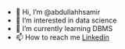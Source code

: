 - 👋 Hi, I’m @abdullahhsamir
- 👀 I’m interested in data science
- 🌱 I’m currently learning DBMS
- 📫 How to reach me [Linkedin](https://www.linkedin.com/in/abdullah-samir-13b044163/)

<!---
abdullahhsamir/abdullahhsamir is a ✨ special ✨ repository because its `README.md` (this file) appears on your GitHub profile.
You can click the Preview link to take a look at your changes.
--->
